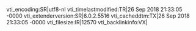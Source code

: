 vti_encoding:SR|utf8-nl
vti_timelastmodified:TR|26 Sep 2018 21:33:05 -0000
vti_extenderversion:SR|6.0.2.5516
vti_cacheddtm:TX|26 Sep 2018 21:33:05 -0000
vti_filesize:IR|12570
vti_backlinkinfo:VX|
